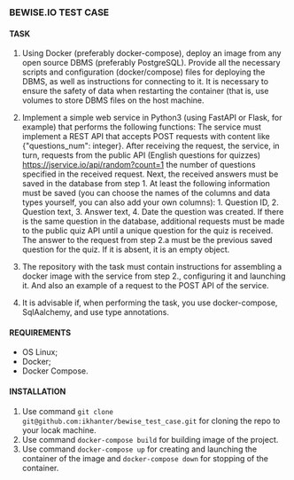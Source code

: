 ### BEWISE.IO TEST CASE


#### TASK

1. Using Docker (preferably docker-compose), deploy an image from any open source DBMS (preferably PostgreSQL). Provide all the necessary scripts and configuration (docker/compose) files for deploying the DBMS, as well as instructions for connecting to it. It is necessary to ensure the safety of data when restarting the container (that is, use volumes to store DBMS files on the host machine.


2. Implement a simple web service in Python3 (using FastAPI or Flask, for example) that performs the following functions:
The service must implement a REST API that accepts POST requests with content like {"questions_num": integer}.
After receiving the request, the service, in turn, requests from the public API (English questions for quizzes) https://jservice.io/api/random?count=1 the number of questions specified in the received request. Next, the received answers must be saved in the database from step 1. At least the following information must be saved (you can choose the names of the columns and data types yourself, you can also add your own columns): 1. Question ID, 2. Question text, 3. Answer text, 4. Date the question was created. If there is the same question in the database, additional requests must be made to the public quiz API until a unique question for the quiz is received.
The answer to the request from step 2.a must be the previous saved question for the quiz. If it is absent, it is an empty object.

3. The repository with the task must contain instructions for assembling a docker image with the service from step 2., configuring it and launching it. And also an example of a request to the POST API of the service.

4. It is advisable if, when performing the task, you use docker-compose, SqlAalchemy, and use type annotations.


#### REQUIREMENTS

- OS Linux;
- Docker;
- Docker Compose.


#### INSTALLATION

1. Use command
    ```git clone git@github.com:ikhanter/bewise_test_case.git```
    for cloning the repo to your locak machine.
2. Use command
    ```docker-compose build```
    for building image of the project.
3. Use command
    ```docker-compose up```
    for creating and launching the container of the image and
    ```docker-compose down```
    for stopping of the container.

